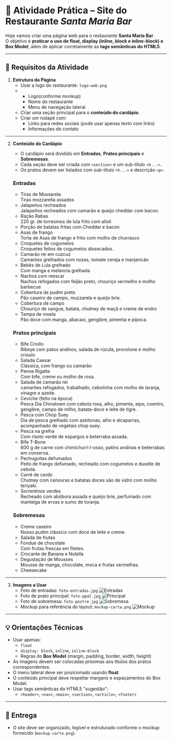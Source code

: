 # 📑 Atividade Prática – Site do Restaurante *Santa Maria Bar*

Hoje vamos criar uma página web para o restaurante **Santa Maria Bar**.  
O objetivo é **praticar o uso de float, display (inline, block e inline-block) e Box Model**, além de aplicar corretamente as **tags semânticas do HTML5**.

---

## 🎯 Requisitos da Atividade

1. **Estrutura da Página**
   - Usar a logo do restaurante: `logo-web.png`
   - 
     - Logo(conforme monkup)
     - Nome do restaurante
     - Menu de navegação lateral 
   - Criar uma seção principal para o **conteúdo do cardápio**.
   - Criar um rodapé  com:
     - Links para redes sociais (pode usar apenas texto com links)
     - Informações de contato

---

2. **Conteúdo do Cardápio**
   - O cardápio será dividido em **Entradas**, **Pratos principais** e **Sobremesas**.
   - Cada seção deve ser criada com `<section>` e um sub-título `<h...>`.
   - Os pratos devem ser listados com sub-título `<h...>` e descrição `<p>`.

   ### Entradas
   - Tiras de Mussarela  
     Tiras mozzarella assados
   - Jalapeños recheados  
     Jalapeños recheados com camarão e queijo cheddar com bacon.
   - Ração Rabas  
     220 gr. de torresmos de lula frito com alioli
   - Porção de batatas fritas com Cheddar e bacon
   - Asas de frango  
     Torta de Asas de frango e frito com molho de churrasco
   - Croquetes de cogumelos  
     Croquetes feitos de cogumelos dissecados.
   - Camarão rei em cuzcuz  
     Camarões grelhados com nozes, tomate cereja e manjericão
   - Bebês de Lula grelhado  
     Com manga e melancia grelhada
   - Nachos com reescar  
     Nachos refogados com feijão preto, chouriço vermelho e molho barbecue
   - Cobertura de pudim preto  
     Pão caseiro de campo, muzzarela e queijo brie.
   - Cobertura de campo  
     Chouriço de sangue, batata, chutney de maçã e creme de endro
   - Tampa de moela  
     Pão doce com manga, abacaxi, gengibre, pimenta e pipoca.

   ### Pratos principais
   - Bife Criollo  
     Ribeye com patos andinos, salada de rúcula, provolone e molho crioulo
   - Salada Caesar  
     Clássica, com frango ou camarão
   - Penne Rigatte  
     Com bife, creme ou molho de rosa.
   - Salada de camarão rei  
     camarões refogados, trabalhado, cebolinha com molho de laranja, vinagre e azeite.
   - Ceviche (feito na época)  
     Pesca Dia Chinatown com cebola roxa, alho, pimenta, aipo, coentro, gengibre, campo de milho, batata-doce e leite de tigre.
   - Pesca com Chop Suey  
     Dia de pesca grelhado com azeitonas, alho e alcaparras, acompanhado de vegetais chop suey.
   - Pesca na grelha  
     Com risoto verde de espargos e beterraba assada.
   - Bife T-Bone  
     600 g de carne com chimichurri t-osso, patins andinas e beterrabas em conserva.
   - Pechuguitas defumados  
     Peito de frango defumado, recheado com cogumelos e duxelle de cebola.
   - Carré de cerdo  
     Chutney com cenouras e batatas doces são de vidro com molho teriyaki.
   - Sorrentinos verdes  
     Recheado com abóbora assada e queijo brie, perfumado com manteiga de ervas e sumo de toranja.

   ### Sobremesas
   - Creme caseiro  
     Nosso pudim clássico com doce de leite e creme.
   - Salada de frutas
   - Fondue de chocolate  
     Com frutas frescas em filetes.
   - Crocante de Banana e Nutella
   - Degustação de Mousses  
     Mousse de manga, chocolate, moca e frutas vermelhas.
   - Cheesecake

---

3. **Imagens a Usar**
   - Foto de entradas: `foto-entradas.jpg`
    ![Entradas](./img/foto-entradas.jpg)
   - Foto de prato principal: `foto-ppal.jpg`
    ![Principal](./img/foto-ppal.jpg)
   - Foto de sobremesa: `foto-postre.jpg`
    ![Sobremesa](./img/foto-postre.jpg)
   - Mockup para referência do layout: `mockup-carta.png`
    ![Mockup](./img/mockup-carta.png)

---

## 💡 Orientações Técnicas

- Usar apenas:
  - `float`
  - `display: block`, `inline`, `inline-block`
  - Regras do **Box Model** (margin, padding, border, width, height)
- As imagens devem ser colocadas próximas aos títulos dos pratos correspondentes.
- O menu lateral deve ser posicionado usando **float**.
- O conteúdo principal deve respeitar margens e espaçamentos do Box Model.
- Usar tags semânticas do HTML5 "sugestão":
  - `<header>`, `<nav>`, `<main>`, `<section>`, `<article>`, `<footer>`

---

## 🎨 Entrega
- O site deve ser organizado, legível e estruturado conforme o mockup fornecido (`mockup-carta.png`).


